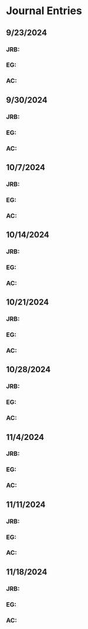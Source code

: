 # Journal Entries

## 9/23/2024
### JRB:
### EG:
### AC:


## 9/30/2024
### JRB:
### EG:
### AC:


## 10/7/2024
### JRB:
### EG:
### AC:


## 10/14/2024
### JRB:
### EG:
### AC:


## 10/21/2024
### JRB:
### EG:
### AC:


## 10/28/2024
### JRB:
### EG:
### AC:


## 11/4/2024
### JRB:
### EG:
### AC:


## 11/11/2024
### JRB:
### EG:
### AC:


## 11/18/2024
### JRB:
### EG:
### AC:
